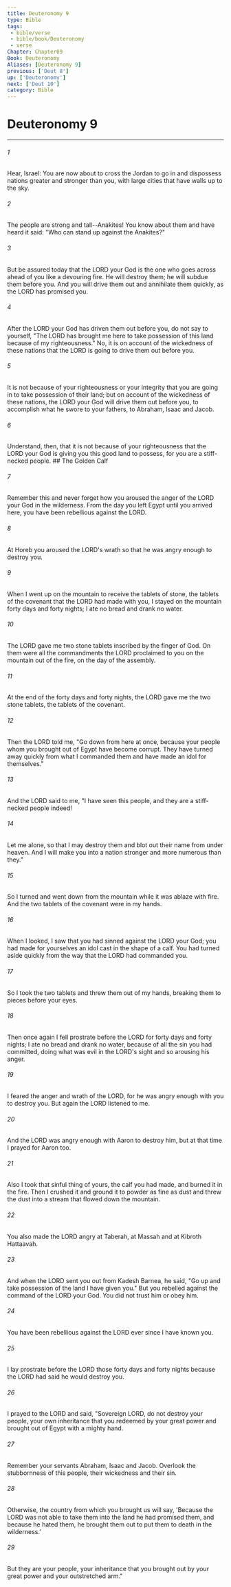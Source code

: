 ```yaml
---
title: Deuteronomy 9
type: Bible
tags:
 - bible/verse
 - bible/book/Deuteronomy
 - verse
Chapter: Chapter09
Book: Deuteronomy
Aliases: [Deuteronomy 9]
previous: ['Deut 8']
up: ['Deuteronomy']
next: ['Deut 10']
category: Bible
---
```

# Deuteronomy 9

***


###### 1 
Hear, Israel: You are now about to cross the Jordan to go in and dispossess nations greater and stronger than you, with large cities that have walls up to the sky. 

###### 2 
The people are strong and tall--Anakites! You know about them and have heard it said: "Who can stand up against the Anakites?" 

###### 3 
But be assured today that the LORD your God is the one who goes across ahead of you like a devouring fire. He will destroy them; he will subdue them before you. And you will drive them out and annihilate them quickly, as the LORD has promised you. 

###### 4 
After the LORD your God has driven them out before you, do not say to yourself, "The LORD has brought me here to take possession of this land because of my righteousness." No, it is on account of the wickedness of these nations that the LORD is going to drive them out before you. 

###### 5 
It is not because of your righteousness or your integrity that you are going in to take possession of their land; but on account of the wickedness of these nations, the LORD your God will drive them out before you, to accomplish what he swore to your fathers, to Abraham, Isaac and Jacob. 

###### 6 
Understand, then, that it is not because of your righteousness that the LORD your God is giving you this good land to possess, for you are a stiff-necked people. ## The Golden Calf 

###### 7 
Remember this and never forget how you aroused the anger of the LORD your God in the wilderness. From the day you left Egypt until you arrived here, you have been rebellious against the LORD. 

###### 8 
At Horeb you aroused the LORD's wrath so that he was angry enough to destroy you. 

###### 9 
When I went up on the mountain to receive the tablets of stone, the tablets of the covenant that the LORD had made with you, I stayed on the mountain forty days and forty nights; I ate no bread and drank no water. 

###### 10 
The LORD gave me two stone tablets inscribed by the finger of God. On them were all the commandments the LORD proclaimed to you on the mountain out of the fire, on the day of the assembly. 

###### 11 
At the end of the forty days and forty nights, the LORD gave me the two stone tablets, the tablets of the covenant. 

###### 12 
Then the LORD told me, "Go down from here at once, because your people whom you brought out of Egypt have become corrupt. They have turned away quickly from what I commanded them and have made an idol for themselves." 

###### 13 
And the LORD said to me, "I have seen this people, and they are a stiff-necked people indeed! 

###### 14 
Let me alone, so that I may destroy them and blot out their name from under heaven. And I will make you into a nation stronger and more numerous than they." 

###### 15 
So I turned and went down from the mountain while it was ablaze with fire. And the two tablets of the covenant were in my hands. 

###### 16 
When I looked, I saw that you had sinned against the LORD your God; you had made for yourselves an idol cast in the shape of a calf. You had turned aside quickly from the way that the LORD had commanded you. 

###### 17 
So I took the two tablets and threw them out of my hands, breaking them to pieces before your eyes. 

###### 18 
Then once again I fell prostrate before the LORD for forty days and forty nights; I ate no bread and drank no water, because of all the sin you had committed, doing what was evil in the LORD's sight and so arousing his anger. 

###### 19 
I feared the anger and wrath of the LORD, for he was angry enough with you to destroy you. But again the LORD listened to me. 

###### 20 
And the LORD was angry enough with Aaron to destroy him, but at that time I prayed for Aaron too. 

###### 21 
Also I took that sinful thing of yours, the calf you had made, and burned it in the fire. Then I crushed it and ground it to powder as fine as dust and threw the dust into a stream that flowed down the mountain. 

###### 22 
You also made the LORD angry at Taberah, at Massah and at Kibroth Hattaavah. 

###### 23 
And when the LORD sent you out from Kadesh Barnea, he said, "Go up and take possession of the land I have given you." But you rebelled against the command of the LORD your God. You did not trust him or obey him. 

###### 24 
You have been rebellious against the LORD ever since I have known you. 

###### 25 
I lay prostrate before the LORD those forty days and forty nights because the LORD had said he would destroy you. 

###### 26 
I prayed to the LORD and said, "Sovereign LORD, do not destroy your people, your own inheritance that you redeemed by your great power and brought out of Egypt with a mighty hand. 

###### 27 
Remember your servants Abraham, Isaac and Jacob. Overlook the stubbornness of this people, their wickedness and their sin. 

###### 28 
Otherwise, the country from which you brought us will say, 'Because the LORD was not able to take them into the land he had promised them, and because he hated them, he brought them out to put them to death in the wilderness.' 

###### 29 
But they are your people, your inheritance that you brought out by your great power and your outstretched arm." 
